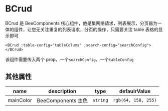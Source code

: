 # BCrud

BCrud 是 BeeComponents 核心组件，他是集网络请求，列表展示，分页器为一体的组件，让您无关注重复的列表请求，分页的操作，只需要关注 table 表格的显示即可

```vue
<BCrud :table-config="tableColums" :search-config="searchConfig"></BCrud>
```

该组件需要传入两个 prop，一个`searchConfig`，一个`tableConfig`

## 其他属性

| name      |    description     |   type   | defaulrValue |
| --------- | :----------------: | :------: | :----------: |
| mainColor | BeeComponents 主色 | `string` |  `rgb(64, 158, 255)`  |
